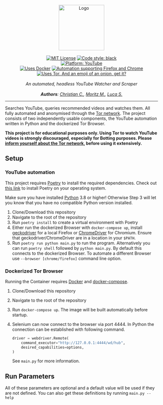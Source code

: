 <p align="center">
    <a href="https://github.com/ContentAutomation"><img src="https://contentautomation.s3.eu-central-1.amazonaws.com/logo.png" alt="Logo" width="150"/></a>
    <br />
    <br />
    <a href="http://choosealicense.com/licenses/mit/"><img src="https://img.shields.io/badge/license-MIT-3C93B4.svg?style=flat" alt="MIT License"></a>
    <a href="https://github.com/psf/black"><img src="https://img.shields.io/badge/code%20style-black-000000.svg" alt="Code style: black"></a>
    <br />
    <a href="https://www.youtube.com/channel/UCqq27nknJ3fe5IvrAbfuEwQ"><img src="https://img.shields.io/badge/YouTube-FF0000.svg?style=flat&logo=youtube" alt="Platform: YouTube"></a>
    <br />
    <a href="https://www.docker.com/"><img src="https://img.shields.io/badge/Docker-%F0%9F%90%B3-%232391e6" alt="Uses Docker"></a>
    <a href="https://www.selenium.dev/documentation/en/"><img src="https://img.shields.io/badge/Selenium-Firefox%20%7C%20Chrome-%23f17d3e" alt="Automation supporting Firefox and Chrome"></a>
    <a href="https://www.torproject.org/"><img src="https://img.shields.io/badge/Tor-%F0%9F%A7%85-%23794493" alt="Uses Tor. And an emoji of an onion, get it?"></a>
    <br />
    <br />
    <i>An automated, headless YouTube Watcher and Scraper</i>
    <br />
<br />
    <i><b>Authors</b>:
        <a href="https://github.com/ChristianCoenen">Christian C.</a>,
        <a href="https://github.com/MorMund">Moritz M.</a>,
        <a href="https://github.com/lucaSchilling">Luca S. </a>
    </i>
</p>
<hr />

Searches YouTube, queries recommended videos and watches them. All fully automated and anonymised through the [Tor network](https://www.torproject.org/). The project consists of two independently usable components, the YouTube automation written in Python and the dockerized Tor Browser.

**This project is for educational purposes only. Using Tor to watch YouTube videos is strongly discouraged, especially for Botting purposes. Please [inform yourself about the Tor network](https://2019.www.torproject.org/docs/faq.html.en), before using it extensively.**

## Setup

### YouTube automation

This project requires [Poetry](https://python-poetry.org/) to install the required dependencies.
Check out [this link](https://python-poetry.org/docs/) to install Poetry on your operating system.

Make sure you have installed [Python](https://www.python.org/downloads/) 3.8 or higher! Otherwise Step 3 will let you know that you have no compatible Python version installed.

1. Clone/Download this repository
2. Navigate to the root of the repository
3. Run ```poetry install``` to create a virtual environment with Poetry
4. Either run the dockerized Browser with `docker-compose up`, install [geckodriver](https://github.com/mozilla/geckodriver/releases) for a local Firefox or [ChromeDriver](https://chromedriver.chromium.org/downloads) for Chromium. Ensure that geckodriver/ChromeDriver are in a location in your `$PATH`.
5. Run ```poetry run python main.py``` to run the program. Alternatively you can run ```poetry shell``` followed by ```python main.py```. By default this connects to the dockerized Browser. To automate a different Browser use `--browser [chrome/firefox]` command line option.

### Dockerized Tor Browser

Running the Container requires [Docker](https://docs.docker.com/get-docker/) and [docker-compose](https://docs.docker.com/compose/install/).

1. Clone/Download this repository
2. Navigate to the root of the repository
3. Run `docker-compose up`. The image will be built automatically before startup.
4. Selenium can now connect to the browser via port 4444. In Python the connection can be established with following command.

    ``` python
    driver = webdriver.Remote(
        command_executor="http://127.0.0.1:4444/wd/hub",
        desired_capabilities=options,
    )
    ```

    See `main.py` for more information.

## Run Parameters
All of these parameters are optional and a default value will be used if they are not defined. 
You can also get these definitions by running ```main.py --help```